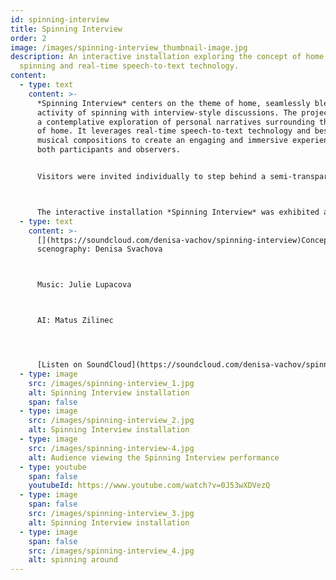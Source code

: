```yaml
---
id: spinning-interview
title: Spinning Interview
order: 2
image: /images/spinning-interview_thumbnail-image.jpg
description: An interactive installation exploring the concept of home through
  spinning and real-time speech-to-text technology.
content:
  - type: text
    content: >-
      *Spinning Interview* centers on the theme of home, seamlessly blending the
      activity of spinning with interview-style discussions. The project offers
      a contemplative exploration of personal narratives surrounding the notion
      of home. It leverages real-time speech-to-text technology and bespoke
      musical compositions to create an engaging and immersive experience for
      both participants and observers.


      Visitors were invited individually to step behind a semi-transparent curtain, where instruction cards guided them to keep turning around while answering questions into a microphone. Other visitors could observe the responder through the curtain and read the answers displayed in real-time on a screen and website.



      The interactive installation *Spinning Interview* was exhibited at the Control exhibition at the Toni Areal in Zurich, Switzerland in 2024
  - type: text
    content: >-
      [](https://soundcloud.com/denisa-vachov/spinning-interview)Concept,
      scenography: Denisa Svachova



      Music: Julie Lupacova



      AI: Matus Zilinec




      [Listen on SoundCloud](https://soundcloud.com/denisa-vachov/spinning-interview)
  - type: image
    src: /images/spinning-interview_1.jpg
    alt: Spinning Interview installation
    span: false
  - type: image
    src: /images/spinning-interview_2.jpg
    alt: Spinning Interview installation
  - type: image
    src: /images/spinning-interview-4.jpg
    alt: Audience viewing the Spinning Interview performance
  - type: youtube
    span: false
    youtubeId: https://www.youtube.com/watch?v=0J53wXDVezQ
  - type: image
    span: false
    src: /images/spinning-interview_3.jpg
    alt: Spinning Interview installation
  - type: image
    span: false
    src: /images/spinning-interview_4.jpg
    alt: spinning around
---
```

